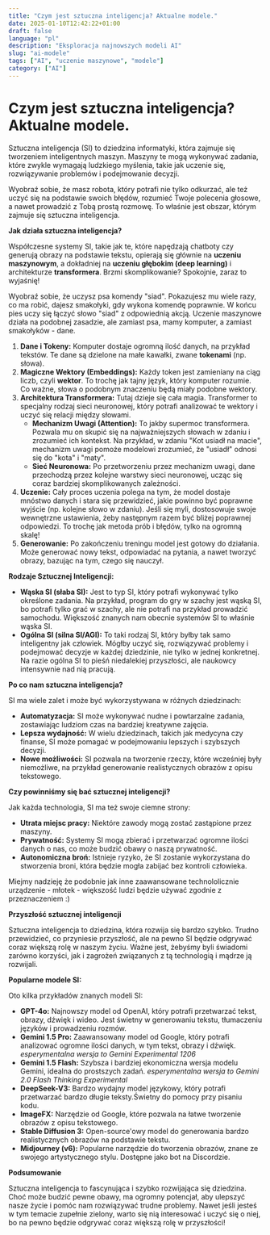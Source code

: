 ```yaml
---
title: "Czym jest sztuczna inteligencja? Aktualne modele."
date: 2025-01-10T12:42:22+01:00
draft: false
language: "pl"
description: "Eksploracja najnowszych modeli AI"
slug: "ai-modele"
tags: ["AI", "uczenie maszynowe", "modele"]
category: ["AI"]
---
```


# Czym jest sztuczna inteligencja? Aktualne modele.

Sztuczna inteligencja (SI) to dziedzina informatyki, która zajmuje się tworzeniem inteligentnych maszyn. Maszyny te mogą wykonywać zadania, które zwykle wymagają ludzkiego myślenia, takie jak uczenie się, rozwiązywanie problemów i podejmowanie decyzji.

Wyobraź sobie, że masz robota, który potrafi nie tylko odkurzać, ale też uczyć się na podstawie swoich błędów, rozumieć Twoje polecenia głosowe, a nawet prowadzić z Tobą prostą rozmowę. To właśnie jest obszar, którym zajmuje się sztuczna inteligencja.

**Jak działa sztuczna inteligencja?**

Współczesne systemy SI, takie jak te, które napędzają chatboty czy generują obrazy na podstawie tekstu, opierają się głównie na **uczeniu maszynowym**, a dokładniej na **uczeniu głębokim (deep learning)** i architekturze **transformera**. Brzmi skomplikowanie? Spokojnie, zaraz to wyjaśnię!

Wyobraź sobie, że uczysz psa komendy "siad". Pokazujesz mu wiele razy, co ma robić, dajesz smakołyki, gdy wykona komendę poprawnie. W końcu pies uczy się łączyć słowo "siad" z odpowiednią akcją. Uczenie maszynowe działa na podobnej zasadzie, ale zamiast psa, mamy komputer, a zamiast smakołyków - dane.

1. **Dane i Tokeny:** Komputer dostaje ogromną ilość danych, na przykład tekstów. Te dane są dzielone na małe kawałki, zwane **tokenami** (np. słowa).
2. **Magiczne Wektory (Embeddings):** Każdy token jest zamieniany na ciąg liczb, czyli **wektor**. To trochę jak tajny język, który komputer rozumie. Co ważne, słowa o podobnym znaczeniu będą miały podobne wektory.
3. **Architektura Transformera:** Tutaj dzieje się cała magia. Transformer to specjalny rodzaj sieci neuronowej, który potrafi analizować te wektory i uczyć się relacji między słowami.
    *   **Mechanizm Uwagi (Attention):** To jakby supermoc transformera. Pozwala mu on skupić się na najważniejszych słowach w zdaniu i zrozumieć ich kontekst. Na przykład, w zdaniu "Kot usiadł na macie", mechanizm uwagi pomoże modelowi zrozumieć, że "usiadł" odnosi się do "kota" i "maty".
    *   **Sieć Neuronowa:** Po przetworzeniu przez mechanizm uwagi, dane przechodzą przez kolejne warstwy sieci neuronowej, ucząc się coraz bardziej skomplikowanych zależności.
4. **Uczenie:** Cały proces uczenia polega na tym, że model dostaje mnóstwo danych i stara się przewidzieć, jakie powinno być poprawne wyjście (np. kolejne słowo w zdaniu). Jeśli się myli, dostosowuje swoje wewnętrzne ustawienia, żeby następnym razem być bliżej poprawnej odpowiedzi. To trochę jak metoda prób i błędów, tylko na ogromną skalę!
5. **Generowanie:** Po zakończeniu treningu model jest gotowy do działania. Może generować nowy tekst, odpowiadać na pytania, a nawet tworzyć obrazy, bazując na tym, czego się nauczył.

**Rodzaje Sztucznej Inteligencji:**

*   **Wąska SI (słaba SI):** Jest to typ SI, który potrafi wykonywać tylko określone zadania. Na przykład, program do gry w szachy jest wąską SI, bo potrafi tylko grać w szachy, ale nie potrafi na przykład prowadzić samochodu. Większość znanych nam obecnie systemów SI to właśnie wąska SI.
*   **Ogólna SI (silna SI/AGI):** To taki rodzaj SI, który byłby tak samo inteligentny jak człowiek. Mógłby uczyć się, rozwiązywać problemy i podejmować decyzje w każdej dziedzinie, nie tylko w jednej konkretnej. Na razie ogólna SI to pieśń niedalekiej przyszłości, ale naukowcy intensywnie nad nią pracują.

**Po co nam sztuczna inteligencja?**

SI ma wiele zalet i może być wykorzystywana w różnych dziedzinach:

*   **Automatyzacja:** SI może wykonywać nudne i powtarzalne zadania, zostawiając ludziom czas na bardziej kreatywne zajęcia.
*   **Lepsza wydajność:** W wielu dziedzinach, takich jak medycyna czy finanse, SI może pomagać w podejmowaniu lepszych i szybszych decyzji.
*   **Nowe możliwości:** SI pozwala na tworzenie rzeczy, które wcześniej były niemożliwe, na przykład generowanie realistycznych obrazów z opisu tekstowego.

**Czy powinniśmy się bać sztucznej inteligencji?**

Jak każda technologia, SI ma też swoje ciemne strony:

*   **Utrata miejsc pracy:** Niektóre zawody mogą zostać zastąpione przez maszyny.
*   **Prywatność:** Systemy SI mogą zbierać i przetwarzać ogromne ilości danych o nas, co może budzić obawy o naszą prywatność.
*   **Autonomiczna broń:** Istnieje ryzyko, że SI zostanie wykorzystana do stworzenia broni, która będzie mogła zabijać bez kontroli człowieka.

Miejmy nadzieję że podobnie jak inne zaawansowane technololicznie urządzenie - młotek - większość ludzi będzie używać zgodnie z przeznaczeniem :)

**Przyszłość sztucznej inteligencji**

Sztuczna inteligencja to dziedzina, która rozwija się bardzo szybko. Trudno przewidzieć, co przyniesie przyszłość, ale na pewno SI będzie odgrywać coraz większą rolę w naszym życiu. Ważne jest, żebyśmy byli świadomi zarówno korzyści, jak i zagrożeń związanych z tą technologią i mądrze ją rozwijali.

**Popularne modele SI:**

Oto kilka przykładów znanych modeli SI:

*   **GPT-4o:** Najnowszy model od OpenAI, który potrafi przetwarzać tekst, obrazy, dźwięk i wideo. Jest świetny w generowaniu tekstu, tłumaczeniu języków i prowadzeniu rozmów.
*   **Gemini 1.5 Pro:** Zaawansowany model od Google, który potrafi analizować ogromne ilości danych, w tym tekst, obrazy i dźwięk. *esperymentalna wersja to Gemini Experimental 1206*
*   **Gemini 1.5 Flash:** Szybsza i bardziej ekonomiczna wersja modelu Gemini, idealna do prostszych zadań.
*esperymentalna wersja to Gemini 2.0 Flash Thinking Experimental*
*   **DeepSeek-V3:** Bardzo wydajny model językowy, który potrafi przetwarzać bardzo długie teksty.Świetny do pomocy przy pisaniu kodu.
*   **ImageFX:** Narzędzie od Google, które pozwala na łatwe tworzenie obrazów z opisu tekstowego.
*   **Stable Diffusion 3:**  Open-source'owy model do generowania bardzo realistycznych obrazów na podstawie tekstu.
*   **Midjourney (v6):** Popularne narzędzie do tworzenia obrazów, znane ze swojego artystycznego stylu. Dostępne jako bot na Discordzie.

**Podsumowanie**

Sztuczna inteligencja to fascynująca i szybko rozwijająca się dziedzina. Choć może budzić pewne obawy, ma ogromny potencjał, aby ulepszyć nasze życie i pomóc nam rozwiązywać trudne problemy. Nawet jeśli jesteś w tym temacie zupełnie zielony, warto się nią interesować i uczyć się o niej, bo na pewno będzie odgrywać coraz większą rolę w przyszłości!